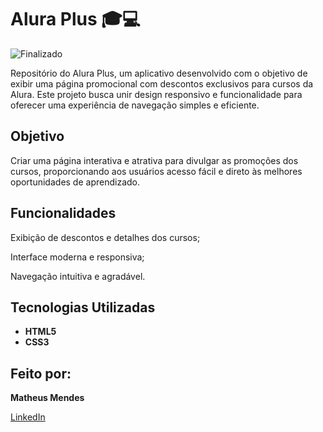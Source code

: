 # Alura Plus 🎓💻

![Finalizado](http://img.shields.io/static/v1?label=STATUS&message=EM%20DESENVOLVIMENTO&color=GREEN&style=for-the-badge)

Repositório do Alura Plus, um aplicativo desenvolvido com o objetivo de exibir uma página promocional com descontos exclusivos para cursos da Alura. Este projeto busca unir design responsivo e funcionalidade para oferecer uma experiência de navegação simples e eficiente.

## Objetivo

Criar uma página interativa e atrativa para divulgar as promoções dos cursos, proporcionando aos usuários acesso fácil e direto às melhores oportunidades de aprendizado.

## Funcionalidades

Exibição de descontos e detalhes dos cursos;

Interface moderna e responsiva;

Navegação intuitiva e agradável.

## Tecnologias Utilizadas

- **HTML5**  
- **CSS3**

## Feito por:

**Matheus Mendes**

[LinkedIn](https://www.linkedin.com/in/matheus-moura-442490223/)
